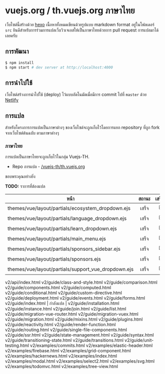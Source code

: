 # vuejs.org / th.vuejs.org ภาษาไทย

เว็บไซต์นี้สร้างด้วย [hexo](http://hexo.io/) เนื้อหาทั้งหมดเขียนด้วยรูปแบบ markdown format อยู่ในโฟลเดอร์ `src` ยินดีสำหรับการร่วมการแปลเว็บวิวเจเอสให้เป็นภาษาไทยด้วยการ pull request การแปลมาได้เลยครับ

## การพัฒนา

``` bash
$ npm install
$ npm start # dev server at http://localhost:4000
```

## การนำไปใช้

เว็บไซต์สร้างการนำไปใช้ (deploy) ไว้แบบอัตโนมัตเมื่อมีการ commit ไปที่ `master` ด้วย [Netlify](https://www.netlify.com/)

## การแปล

สำหรับโครงการการแปลเป็นภาษาต่างๆ ของเว็บไซต์จะถูกเก็บไว้โดยการแยก repository ที่ถูก fork จากเว็บไซต์ต้นฉบับ ตามภาษาต่างๆ

### ภาษาไทย

การแปลเป็นภาษาไทยจะถูกเก็บไว้ในกลุ่ม Vuejs-TH.

* Repo การแปล - [/vuejs-th/th.vuejs.org](https://github.com/vuejs-th/th.vuejs.org)

ขอบพระคุณอย่างยิ่ง

**TODO:** ราการที่ต้องแปล

หน้า | สถานะ |  เสร็จ? |
----|:-------:|:--------:|
themes/vue/layout/partials/ecosystem_dropdown.ejs | เสร็จ | :ballot_box_with_check: |
themes/vue/layout/partials/language_dropdown.ejs | เสร็จ | :ballot_box_with_check: |
themes/vue/layout/partials/learn_dropdown.ejs | เสร็จ | :ballot_box_with_check: |
themes/vue/layout/partials/main_menu.ejs | เสร็จ | :ballot_box_with_check: |
themes/vue/layout/partials/sponsors_sidebar.ejs | เสร็จ | :ballot_box_with_check: |
themes/vue/layout/partials/sponsors.ejs | เสร็จ | :ballot_box_with_check: |
themes/vue/layout/partials/support_vue_dropdown.ejs | เสร็จ | :ballot_box_with_check: |
v2/api/index.html
v2/guide/class-and-style.html
v2/guide/comparison.html
v2/guide/components.html
v2/guide/computed.html
v2/guide/conditional.html
v2/guide/custom-directive.html
v2/guide/deployment.html
v2/guide/events.html
v2/guide/forms.html
v2/guide/index.html | กำลังแปล | 
v2/guide/installation.html
v2/guide/instance.html
v2/guide/join.html
v2/guide/list.html
v2/guide/migration-vue-router.html
v2/guide/migration-vuex.html
v2/guide/migration.html
v2/guide/mixins.html
v2/guide/plugins.html
v2/guide/reactivity.html
v2/guide/render-function.html
v2/guide/routing.html
v2/guide/single-file-components.html
v2/guide/ssr.html
v2/guide/state-management.html
v2/guide/syntax.html
v2/guide/transitioning-state.html
v2/guide/transitions.html
v2/guide/unit-testing.html
v2/examples/commits.html
v2/examples/elastic-header.html
v2/examples/firebase.html
v2/examples/grid-component.html
v2/examples/hackernews.html
v2/examples/index.html
v2/examples/modal.html
v2/examples/select2.html
v2/examples/svg.html
v2/examples/todomvc.html
v2/examples/tree-view.html
